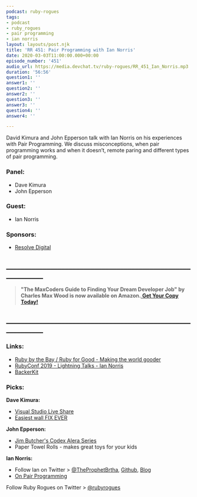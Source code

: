 ```yaml
---
podcast: ruby-rogues
tags:
- podcast
- ruby_rogues
- pair programming
- ian norris
layout: layouts/post.njk
title: 'RR 451: Pair Programming with Ian Norris'
date: 2020-03-03T11:00:00.000+00:00
episode_number: '451'
audio_url: https://media.devchat.tv/ruby-rogues/RR_451_Ian_Norris.mp3
duration: '56:56'
question1: ''
answer1: ''
question2: ''
answer2: ''
question3: ''
answer3: ''
question4: ''
answer4: ''

---
```

David Kimura and John Epperson talk with Ian Norris on his experiences with Pair Programming. We discuss misconceptions, when pair programming works and when it doesn’t, remote paring and different types of pair programming.

### **Panel:**

* Dave Kimura
* John Epperson

### **Guest:**

* Ian Norris

### **Sponsors:**

* [Resolve Digital](https://resolve.digital/?utm_source=rubyrogues&utm_medium=podcast&utm_campaign=rubyrogues&utm_term=sponsored-ads-ruby&utm_content=20200303-sponsor-pod-rr)

## **____________________________________________________________**

> **"The MaxCoders Guide to Finding Your Dream Developer Job" by Charles Max Wood is now available on Amazon.**[ **Get Your Copy Today!**](https://www.amazon.com/gp/product/B081MBL5C9/ref=as_li_ss_tl?ie=UTF8&linkCode=sl1&tag=devchattv-20&linkId=9d61363241636e2546ef46abba198746&language=en_US)

## **____________________________________________________________**

### **Links:**

* [Ruby by the Bay / Ruby for Good - Making the world gooder](https://rubybythebay.org/)
* [RubyConf 2019 - Lightning Talks - Ian Norris](https://www.youtube.com/watch?v=7TrKS8ZiTyI&feature=youtu.be&list=PLE7tQUdRKcyZDE8nFrKaqkpd-XK4huygU&t=3655)
* [BackerKit](https://www.backerkit.com/careers)

### **Picks:**

**Dave Kimura:**

* [Visual Studio Live Share](https://docs.microsoft.com/en-us/visualstudio/liveshare/use/vscode)
* [Easiest wall FIX EVER](https://www.youtube.com/watch?v=EXhDlDBzXjY)

**John Epperson:**

* [Jim Butcher's Codex Alera Series](https://en.wikipedia.org/wiki/Codex_Alera)
* Paper Towel Rolls - makes great toys for your kids

**Ian Norris:**

* Follow Ian on Twitter > [@TheProphetBrtha](https://twitter.com/TheProphetBrtha), [Github](https://github.com/FeminismIsAwesome), [Blog](http://cats-collection.herokuapp.com/cats)
* [On Pair Programming](https://martinfowler.com/articles/on-pair-programming.html)

Follow Ruby Rogues on Twitter > [@rubyrogues](https://twitter.com/rubyrogues)